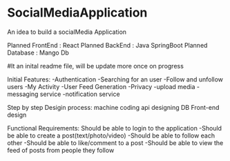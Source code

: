 # SocialMediaApplication
An idea to build a socialMedia Application

Planned FrontEnd : React
Planned BackEnd  : Java SpringBoot
Planned Database : Mango Db

#It an inital readme file, will be update more once on progress

Initial Features:
-Authentication
-Searching for an user
-Follow and unfollow users
-My Activity
-User Feed Generation
-Privacy
-upload media
-messaging service
-notification service

Step by step Desigin process:
machine coding
api designing
DB 
Front-end design

Functional Requirements:
Should be able to login to the application
-Should be able to create a post(text/photo/video)
-Should be able to follow each other
-Should be able to like/comment to a post
-Should be able to view the feed of posts from people they follow
